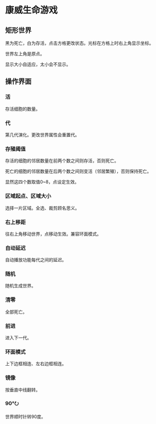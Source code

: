# 康威生命游戏

## 矩形世界

黑为死亡，白为存活，点击方格更改状态。光标在方格上时右上角显示坐标。

世界左上角是原点。

显示大小自适应，太小会不显示。

## 操作界面

### 活

存活细胞的数量。

### 代

第几代演化。更改世界属性会重置代。

### 存殖阈值

存活的细胞的邻居数量在前两个数之间则存活，否则死亡。

死亡的细胞的邻居数量在后两个数之间则变活（邻居繁殖），否则保持死亡。

显然这四个数取值0~8，点设定生效。

### 区域起点、区域大小

选择一片区域。全选、裁剪顾名思义。

### 右上移距

往右上角移动世界，点移动生效。兼容环面模式。

### 自动延迟

自动播放功能每代之间的延迟。

### 随机

随机生成世界。

### 清零

全部死亡。

### 前进

进入下一代。

### 环面模式

上下边框相连、左右边框相连。

### 镜像

按垂直中线翻转。

### 90°⭮

世界顺时针转90度。